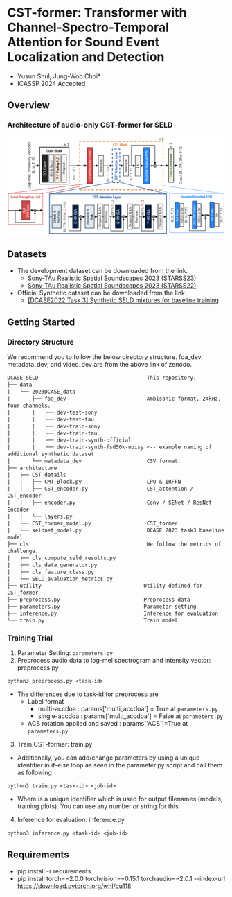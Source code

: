 # CST-former: Transformer with Channel-Spectro-Temporal Attention  for Sound Event Localization and Detection
- Yusun Shul, Jung-Woo Choi*
- ICASSP 2024 Accepted

## Overview
### Architecture of audio-only CST-former for SELD
  ![Architecture](architecture/CST_former_overview.png)
## Datasets
- The development dataset can be downloaded from the link. 
    - [Sony-TAu Realistic Spatial Soundscapes 2023 (STARSS23)](https://zenodo.org/record/7709052)
    - [Sony-TAu Realistic Spatial Soundscapes 2023 (STARSS22)](https://zenodo.org/records/6600531)
- Official Synthetic dataset can be downloaded from the link. 
    - [[DCASE2022 Task 3] Synthetic SELD mixtures for baseline training](https://zenodo.org/record/6406873#.ZEjVc3ZByUl)

## Getting Started
### Directory Structure
We recommend you to follow the below directory structure. foa_dev, metadata_dev, and video_dev are from the above link of zenodo.
```
DCASE_SELD                                   This repository.
├── data
|   └── 2023DCASE_data 
|       ├── foa_dev                          Ambisonic format, 24kHz, four channels.
|       |   ├── dev-test-sony
|       |   ├── dev-test-tau
|       |   ├── dev-train-sony
|       |   ├── dev-train-tau
|       |   ├── dev-train-synth-official
|       |   └── dev-train-synth-fsd50k-noisy <-- example naming of additional synthetic dataset
|       └── metadata_dev                     CSV format.
├── architecture
|   ├── CST_details
|   |   ├── CMT_Block.py                     LPU & IRFFN
|   |   ├── CST_encoder.py                   CST_attention / CST_encoder
|   |   ├── encoder.py                       Conv / SENet / ResNet Encoder
|   |   └── layers.py
|   └── CST_former_model.py                  CST_former
|   └── seldnet_model.py                     DCASE 2023 task3 baseline model
├── cls                                      We follow the metrics of challenge.
|   ├── cls_compute_seld_results.py
|   ├── cls_data_generator.py
|   ├── cls_feature_class.py
|   └── SELD_evaluation_metrics.py
├── utility                                 Utility defined for CST_former
├── preprocess.py                           Preprocess data
├── parameters.py                           Parameter setting
├── inference.py                            Inference for evaluation
└── train.py                                Train model                       
```

### Training Trial

1. Parameter Setting: ```parameters.py```
2. Preprocess audio data to log-mel spectrogram and intensity vector: preprocess.py
  ```  
  python3 preprocess.py <task-id>
  ```
  - The differences due to task-id for preprocess are 
    - Label format
      - multi-accdoa : params['multi_accdoa'] = True at ```parameters.py```
      - single-accdoa : params['multi_accdoa'] = False at ```parameters.py```
    - ACS rotation applied and saved : params['ACS']=True at ```parameters.py```
3. Train CST-former: train.py
  - Additionally, you can add/change parameters by using a unique identifier <task-id> in if-else loop as seen in the parameter.py script and call them as following
  ```
  python3 train.py <task-id> <job-id>
  ```
  - Where <job-id> is a unique identifier which is used for output filenames (models, training plots). You can use any number or string for this.

4. Inference for evaluation: inference.py
  ```   
  python3 inference.py <task-id> <job-id>
  ```

## Requirements
- pip install -r requirements
- pip install torch==2.0.0 torchvision==0.15.1 torchaudio==2.0.1 --index-url https://download.pytorch.org/whl/cu118
